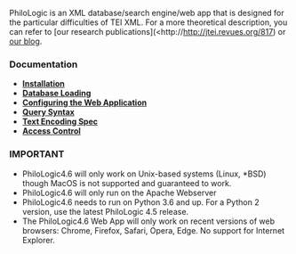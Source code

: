 PhiloLogic is an XML database/search engine/web app that is designed
for the particular difficulties of TEI XML. For a more theoretical
description, you can refer to [our research publications](<http://http://jtei.revues.org/817) or [our blog](<http://artfl.blogspot.com>).

### Documentation

-   [**Installation**](installation.md)
-   [**Database Loading**](database_loading.md)
-   [**Configuring the Web Application**](configure_web_app.md)
-   [**Query Syntax**](query_syntax.md)
-   [**Text Encoding Spec**](encoding_spec.md)
-   [**Access Control**](access_control.md)

### IMPORTANT

-   PhiloLogic4.6 will only work on Unix-based systems (Linux, \*BSD) though MacOS is not supported and guaranteed to work.
-   PhiloLogic4.6 will only run on the Apache Webserver
-   PhiloLogic4.6 needs to run on Python 3.6 and up. For a Python 2 version, use the latest PhiloLogic 4.5 release.
-   The PhiloLogic4.6 Web App will only work on recent versions of web browsers: Chrome, Firefox, Safari, Opera, Edge. No support for Internet Explorer.
